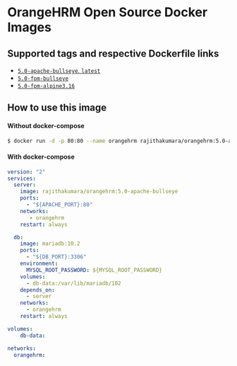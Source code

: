 # OrangeHRM Open Source Docker Images

## Supported tags and respective Dockerfile links

- [`5.0-apache-bullseye`, `latest`](https://github.com/RajithaKumara/docker-orangehrm/blob/main/bullseye/apache/Dockerfile)
- [`5.0-fpm-bullseye`](https://github.com/RajithaKumara/docker-orangehrm/blob/main/bullseye/fpm/Dockerfile)
- [`5.0-fpm-alpine3.16`](https://github.com/RajithaKumara/docker-orangehrm/blob/main/alpine3.16/fpm/Dockerfile)

## How to use this image
#### Without docker-compose
```bash
$ docker run -d -p 80:80 --name orangehrm rajithakumara/orangehrm:5.0-apache-bullseye
```
#### With docker-compose
```yaml
version: "2"
services:
  server:
    image: rajithakumara/orangehrm:5.0-apache-bullseye
    ports:
      - "${APACHE_PORT}:80"
    networks:
       - orangehrm
    restart: always

  db:
    image: mariadb:10.2
    ports:
      - "${DB_PORT}:3306"
    environment:
      MYSQL_ROOT_PASSWORD: ${MYSQL_ROOT_PASSWORD}
    volumes:
      - db-data:/var/lib/mariadb/102
    depends_on:
      - server
    networks:
      - orangehrm
    restart: always

volumes:
    db-data:

networks:
  orangehrm:
```
